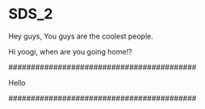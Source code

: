 # SDS_2
Hey guys, You guys are the coolest people.

Hi yoogi, when are you going home!?

##########################################

Hello

##########################################
